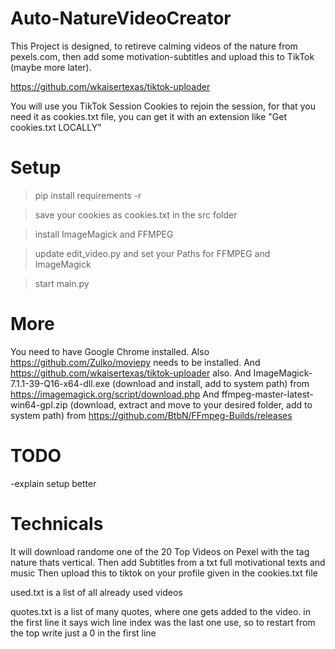 # Auto-NatureVideoCreator

This Project is designed, to retireve calming videos of the nature from pexels.com,
then add some motivation-subtitles and upload this to TikTok (maybe more later).

https://github.com/wkaisertexas/tiktok-uploader

You will use you TikTok Session Cookies to rejoin the session, for that you need it as cookies.txt file,
you can get it with an extension like "Get cookies.txt LOCALLY"
# Setup

>pip install requirements -r

>save your cookies as cookies.txt in the src folder

>install ImageMagick and FFMPEG

>update edit_video.py and set your Paths for FFMPEG and ImageMagick

>start main.py

# More

You need to have Google Chrome installed.
Also https://github.com/Zulko/moviepy needs to be installed.
And https://github.com/wkaisertexas/tiktok-uploader also.
And ImageMagick-7.1.1-39-Q16-x64-dll.exe (download and install, add to system path) from https://imagemagick.org/script/download.php
And ffmpeg-master-latest-win64-gpl.zip (download, extract and move to your desired folder, add to system path) from https://github.com/BtbN/FFmpeg-Builds/releases

# TODO
-explain setup better

# Technicals
It will download randome one of the 20 Top Videos on Pexel with the tag nature thats vertical.
Then add Subtitles from a txt full motivational texts and music
Then upload this to tiktok on your profile given in the cookies.txt file

used.txt is a list of all already used videos

quotes.txt is a list of many quotes, where one gets added to the video. in the first line it says wich line index was the last one use,
so to restart from the top write just a 0 in the first line